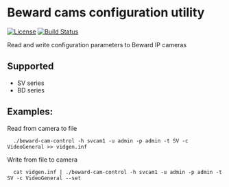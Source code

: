 # Beward cams configuration utility
[![License](http://img.shields.io/badge/license-mit-blue.svg?style=flat-square)](https://raw.githubusercontent.com/json-iterator/go/master/LICENSE)
[![Build Status](https://travis-ci.org/gvaduha/beward-cam-control.svg?branch=master)](https://travis-ci.org/gvaduha/beward-cam-control)

Read and write configuration parameters to Beward IP cameras

## Supported
* SV series
* BD series

## Examples:
Read from camera to file
```
  ./beward-cam-control -h svcam1 -u admin -p admin -t SV -c VideoGeneral >> vidgen.inf
```
Write from file to camera
```
  cat vidgen.inf | ./beward-cam-control -h svcam1 -u admin -p admin -t SV -c VideoGeneral --set
```
